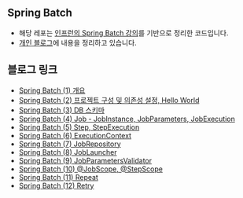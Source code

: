## Spring Batch
- 해당 레포는 [인프런의 Spring Batch 강의](https://www.inflearn.com/course/%EC%8A%A4%ED%94%84%EB%A7%81-%EB%B0%B0%EC%B9%98/dashboard)를 기반으로 정리한 코드입니다.
- [개인 블로그](https://zzang9ha.tistory.com/)에 내용을 정리하고 있습니다.

## 블로그 링크
- [Spring Batch (1) 개요](https://zzang9ha.tistory.com/423)
- [Spring Batch (2) 프로젝트 구성 및 의존성 설정, Hello World](https://zzang9ha.tistory.com/424)
- [Spring Batch (3) DB 스키마](https://zzang9ha.tistory.com/426)
- [Spring Batch (4) Job - JobInstance, JobParameters, JobExecution](https://zzang9ha.tistory.com/427)
- [Spring Batch (5) Step, StepExecution](https://zzang9ha.tistory.com/428)
- [Spring Batch (6) ExecutionContext](https://zzang9ha.tistory.com/429)
- [Spring Batch (7) JobRepository](https://zzang9ha.tistory.com/430)
- [Spring Batch (8) JobLauncher](https://zzang9ha.tistory.com/431)
- [Spring Batch (9) JobParametersValidator](https://zzang9ha.tistory.com/432)
- [Spring Batch (10) @JobScope, @StepScope](https://zzang9ha.tistory.com/434)
- [Spring Batch (11) Repeat](https://zzang9ha.tistory.com/438)
- [Spring Batch (12) Retry](https://zzang9ha.tistory.com/444)
